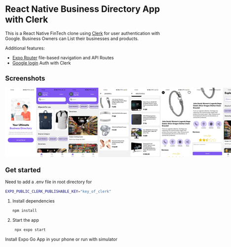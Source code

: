 # React Native Business Directory App with Clerk

This is a React Native FinTech clone using [Clerk](https://go.clerk.com/tQXLCe8) for user authentication with Google.
Business Owners can List their businesses and products.

Additional features:

- [Expo Router](https://docs.expo.dev/routing/introduction/) file-based navigation and API Routes
- [Google login](https://clerk.com/docs/custom-flows/email-sms-otp?utm_source=sponsorship&utm_medium=github&utm_campaign=simong&utm_content=rn-fintech) Auth with Clerk

## Screenshots

<div style="display: flex; flex-direction: 'row';">
<img src="./screenshots/1.jpg" width=20%>
<img src="./screenshots/2.jpg" width=20%>
<img src="./screenshots/3.jpg" width=20%>
<img src="./screenshots/4.jpg" width=20%>
<img src="./screenshots/5.jpg" width=20%>
<img src="./screenshots/6.jpg" width=20%>
<img src="./screenshots/7.jpg" width=20%>
<img src="./screenshots/8.jpg" width=20%>
<img src="./screenshots/9.jpg" width=20%>
<img src="./screenshots/10.jpg" width=20%>

</div>


## Get started

Need to add a .env file in root directory for
```bash
EXPO_PUBLIC_CLERK_PUBLISHABLE_KEY="key_of_clerk"
```

1. Install dependencies

   ```bash
   npm install
   ```

2. Start the app

   ```bash
    npx expo start
   ```

Install Expo Go App in your phone or run with simulator
